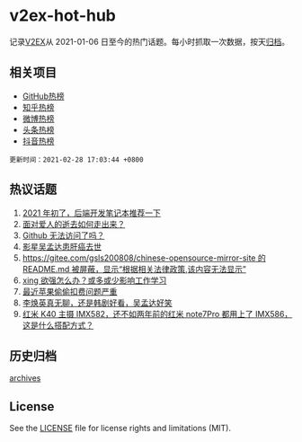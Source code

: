 # v2ex-hot-hub

 记录[V2EX](https://www.v2ex.com/)从 2021-01-06 日至今的热门话题。每小时抓取一次数据，按天[归档](archives)。
 
 ## 相关项目

- [GitHub热榜](https://github.com/lonnyzhang423/github-hot-hub)
- [知乎热榜](https://github.com/lonnyzhang423/zhihu-hot-hub)
- [微博热榜](https://github.com/lonnyzhang423/weibo-hot-hub)
- [头条热榜](https://github.com/lonnyzhang423/toutiao-hot-hub)
- [抖音热榜](https://github.com/lonnyzhang423/douyin-hot-hub)


 `更新时间：2021-02-28 17:03:44 +0800`

## 热议话题

1. [2021 年初了，后端开发笔记本推荐一下](https://www.v2ex.com/t/756823)
1. [面对爱人的逝去如何走出来？](https://www.v2ex.com/t/756925)
1. [Github 无法访问了吗？](https://www.v2ex.com/t/756873)
1. [影星吴孟达患肝癌去世](https://www.v2ex.com/t/756771)
1. [https://gitee.com/gsls200808/chinese-opensource-mirror-site 的 README.md 被屏蔽，显示“根据相关法律政策,该内容无法显示”](https://www.v2ex.com/t/756791)
1. [xing 欲强怎么办？或多或少影响工作学习](https://www.v2ex.com/t/756968)
1. [最近苹果偷偷扣费问题严重](https://www.v2ex.com/t/756860)
1. [李焕英真无聊，还是韩剧好看，吴孟达好笑](https://www.v2ex.com/t/756816)
1. [红米 K40 主摄 IMX582，还不如两年前的红米 note7Pro 都用上了 IMX586，这是什么搭配方式？](https://www.v2ex.com/t/756844)

## 历史归档

[archives](archives)

## License

See the [LICENSE](LICENSE) file for license rights and limitations (MIT).
